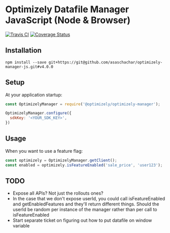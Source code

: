 # Optimizely Datafile Manager JavaScript (Node & Browser)

[![Travis CI](https://img.shields.io/travis/asaschachar/optimizely-manager-js.svg)](https://travis-ci.org/asaschachar/optimizely-manager-js)
[![Coverage Status](https://coveralls.io/repos/github/asaschachar/optimizely-manager-js/badge.svg?branch=master)](https://coveralls.io/github/asaschachar/optimizely-manager-js?branch=master)


## Installation
```
npm install --save git+https://git@github.com/asaschachar/optimizely-manager-js.git#v4.0.0
```

## Setup
At your application startup:
```javascript
const OptimizelyManager = require('@optimizely/optimizely-manager');

OptimizelyManager.configure({
  sdkKey: '<YOUR_SDK_KEY>',
})
```

## Usage
When you want to use a feature flag:
```javascript
const optimizely = OptimizelyManager.getClient();
const enabled = optimizely.isFeatureEnabled('sale_price', 'user123');
```

## TODO
- Expose all APIs? Not just the rollouts ones?
- In the case that we don't expose userId, you could call isFeatureEnabled and getEnabledFeatures and they'll return different things. Should the userId be random per instance of the manager rather than per call to isFeatureEnabled
- Start separate ticket on figuring out how to put datafile on window variable

